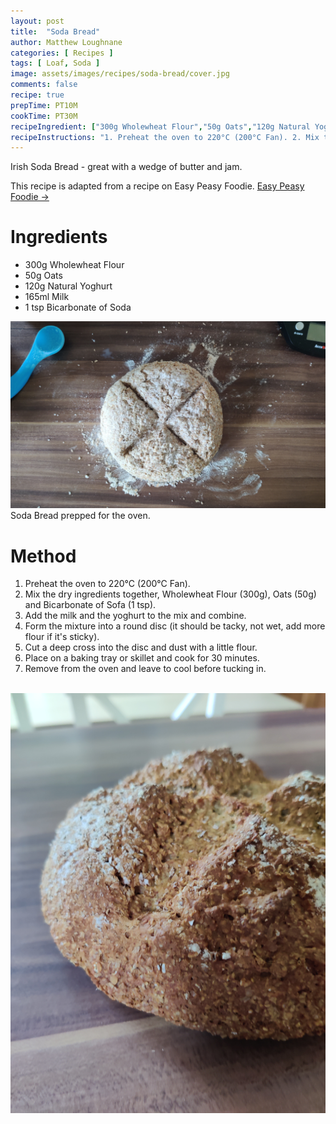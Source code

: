 ```yaml
---
layout: post
title:  "Soda Bread"
author: Matthew Loughnane
categories: [ Recipes ]
tags: [ Loaf, Soda ]
image: assets/images/recipes/soda-bread/cover.jpg
comments: false
recipe: true
prepTime: PT10M
cookTime: PT30M
recipeIngredient: ["300g Wholewheat Flour","50g Oats","120g Natural Yoghurt","165ml Milk","1 tsp Bicarbonate of Soda"]
recipeInstructions: "1. Preheat the oven to 220°C (200°C Fan). 2. Mix the dry ingredients together, Wholewheat Flour (300g), Oats (50g) and Bicarbonate of Sofa (1 tsp). 3. Add the milk and the yoghurt to the mix and combine. 4. Form the mixture into a round disc (it should be tacky, not wet, add more flour if it's sticky). 5. Cut a deep cross into the disc and dust with a little flour. 6. Place on a baking tray and cook for 30 minutes."
---
```


Irish Soda Bread - great with a wedge of butter and jam.

This recipe is adapted from a recipe on Easy Peasy Foodie.
<a target="_blank" href="https://www.easypeasyfoodie.com/easy-wholemeal-soda-bread/" class="btn badge-primary">Easy Peasy Foodie &rarr;</a>

# Ingredients

-   300g Wholewheat Flour
-	50g Oats
-	120g Natural Yoghurt
-	165ml Milk
-	1 tsp Bicarbonate of Soda

![Soda Bread before the over](/assets/images/recipes/soda-bread/prep.jpg)
Soda Bread prepped for the oven.

# Method

1. Preheat the oven to 220°C (200°C Fan).
2. Mix the dry ingredients together, Wholewheat Flour (300g), Oats (50g) and Bicarbonate of Sofa (1 tsp).
3. Add the milk and the yoghurt to the mix and combine.
4. Form the mixture into a round disc (it should be tacky, not wet, add more flour if it's sticky).
5. Cut a deep cross into the disc and dust with a little flour.
6. Place on a baking tray or skillet and cook for 30 minutes.
7. Remove from the oven and leave to cool before tucking in.

<br/>

<div class="wider-image">
    <img class="featured-image lazyimg" src="/assets/images/recipes/soda-bread/soda-bread.jpg" alt="Zooming in on Soda Bread">
</div>
